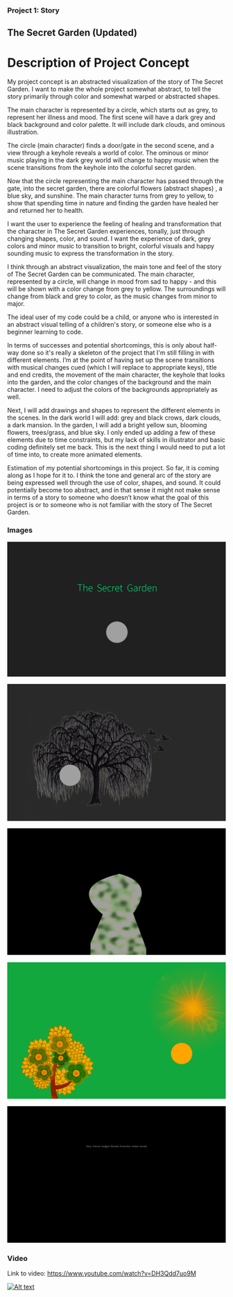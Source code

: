 
### Project 1: Story

## The Secret Garden (Updated)

# Description of Project Concept

My project concept is an abstracted visualization of the story of The Secret Garden. I want to make the whole project somewhat abstract, to tell the story primarily through color and somewhat warped or abstracted shapes.

The main character is represented by a circle, which starts out as grey, to represent her illness and mood.  The first scene will have a dark grey and black background and color palette. It will include dark clouds, and ominous illustration.

The circle (main character) finds a door/gate in the second scene, and a view through a keyhole reveals a world of color. The ominous or minor music playing in the dark grey world will change to happy music when the scene transitions from the keyhole into  the colorful secret garden. 

Now that the circle representing the main character has passed through the gate, into the secret garden, there are colorful flowers (abstract shapes) , a blue sky, and sunshine. The main character turns from grey to yellow, to show that spending time in nature and finding the garden have healed her and returned her to health.

I want the user to experience the feeling of healing and transformation that the character in The Secret Garden experiences, tonally, just through changing shapes, color, and sound.  I want the experience of dark, grey colors and minor music to transition to bright, colorful visuals and happy sounding music to express the transformation in the story.

I think through an abstract visualization, the main tone and feel of the story of The Secret Garden can be communicated. The main character, represented by a circle, will change in mood from sad to happy - and this will be shown with a color change from grey to yellow. The surroundings will change from black and grey to color, as the music changes from minor to major.

The ideal user of my code could be a child, or anyone who is interested in an abstract visual telling of a children's story, or someone else who is a beginner learning to code.

In terms of successes and potential shortcomings, this is only about half-way done so it's really a skeleton of the project that I'm still filling in with different elements. I’m at the point of having set up the scene transitions with musical changes cued (which I will replace to appropriate keys), title and end credits, the movement of the main character, the keyhole that looks into the garden, and the color changes of the background and the main character. I need to adjust the colors of the backgrounds appropriately as well. 

Next, I will add drawings and shapes to represent the different elements in the scenes. In the dark world I will add: grey and black crows, dark clouds, a dark mansion. In the garden, I will add a bright yellow sun, blooming flowers,  trees/grass, and blue sky. I only ended up adding a few of these elements due to time constraints, but my lack of skills in illustrator and basic coding definitely set me back. This is the next thing I would need to put a lot of time into, to create more animated elements. 


Estimation of my potential shortcomings in this project. So far, it is coming along as I hope for it to. I think the tone and general arc of the story are being expressed well through the use of color, shapes, and sound. It could potentially become too abstract, and in that sense it might not make sense in terms of a story to someone who doesn’t know what the goal of this project is or to someone who is not familiar with the story of The Secret Garden. 

### Images 

![img](Images/Pic1.PNG)

![img](Images/Pic2.PNG)

![img](Images/Pic3.PNG)

![img](Images/Pic4.PNG)

![img](Images/Pic5.PNG)

### Video

Link to video: https://www.youtube.com/watch?v=DH3Qdd7uo9M

[![Alt text](https://img.youtube.com/vi/DH3Qdd7uo9M/0.jpg)](https://www.youtube.com/watch?v=DH3Qdd7uo9M)


